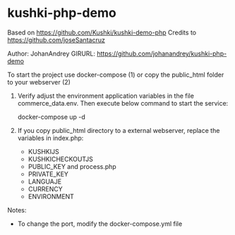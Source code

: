 # kushki-php-demo
Based on https://github.com/Kushki/kushki-demo-php Credits to https://github.com/joseSantacruz 

Author: JohanAndrey
GIRURL: https://github.com/johanandrey/kushki-php-demo

To start the project use docker-compose (1) or copy the public_html folder to your webserver (2)

1) Verify adjust the environment application variables in the file commerce_data.env. Then execute below command to start the service:

	docker-compose up -d

2) If you copy public_html directory to a external webserver, replace the variables in index.php:
	- KUSHKIJS
	- KUSHKICHECKOUTJS
	- PUBLIC_KEY
   and process.php
	- PRIVATE_KEY
	- LANGUAJE
	- CURRENCY
	- ENVIRONMENT

Notes: 
 - To change the port, modify the docker-compose.yml file
